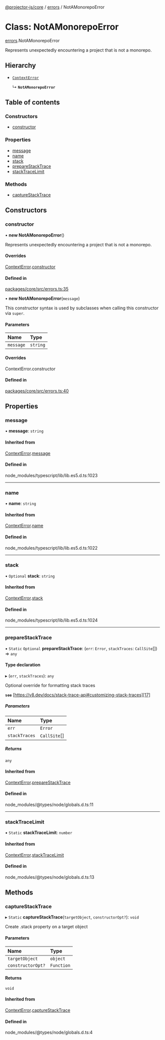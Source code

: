 [@projector-js/core][1] / [errors][2] / NotAMonorepoError

# Class: NotAMonorepoError

[errors][2].NotAMonorepoError

Represents unexpectedly encountering a project that is not a monorepo.

## Hierarchy

- [`ContextError`][3]

  ↳ **`NotAMonorepoError`**

## Table of contents

### Constructors

- [constructor][4]

### Properties

- [message][5]
- [name][6]
- [stack][7]
- [prepareStackTrace][8]
- [stackTraceLimit][9]

### Methods

- [captureStackTrace][10]

## Constructors

### constructor

• **new NotAMonorepoError**()

Represents unexpectedly encountering a project that is not a monorepo.

#### Overrides

[ContextError][3].[constructor][11]

#### Defined in

[packages/core/src/errors.ts:35][12]

• **new NotAMonorepoError**(`message`)

This constructor syntax is used by subclasses when calling this constructor via
`super`.

#### Parameters

| Name      | Type     |
| :-------- | :------- |
| `message` | `string` |

#### Overrides

ContextError.constructor

#### Defined in

[packages/core/src/errors.ts:40][13]

## Properties

### message

• **message**: `string`

#### Inherited from

[ContextError][3].[message][14]

#### Defined in

node_modules/typescript/lib/lib.es5.d.ts:1023

---

### name

• **name**: `string`

#### Inherited from

[ContextError][3].[name][15]

#### Defined in

node_modules/typescript/lib/lib.es5.d.ts:1022

---

### stack

• `Optional` **stack**: `string`

#### Inherited from

[ContextError][3].[stack][16]

#### Defined in

node_modules/typescript/lib/lib.es5.d.ts:1024

---

### prepareStackTrace

▪ `Static` `Optional` **prepareStackTrace**: (`err`: `Error`, `stackTraces`:
`CallSite`\[]) => `any`

#### Type declaration

▸ (`err`, `stackTraces`): `any`

Optional override for formatting stack traces

**`see`** [https://v8.dev/docs/stack-trace-api#customizing-stack-traces][17]

##### Parameters

| Name          | Type          |
| :------------ | :------------ |
| `err`         | `Error`       |
| `stackTraces` | `CallSite`\[] |

##### Returns

`any`

#### Inherited from

[ContextError][3].[prepareStackTrace][18]

#### Defined in

node_modules/@types/node/globals.d.ts:11

---

### stackTraceLimit

▪ `Static` **stackTraceLimit**: `number`

#### Inherited from

[ContextError][3].[stackTraceLimit][19]

#### Defined in

node_modules/@types/node/globals.d.ts:13

## Methods

### captureStackTrace

▸ `Static` **captureStackTrace**(`targetObject`, `constructorOpt?`): `void`

Create .stack property on a target object

#### Parameters

| Name              | Type       |
| :---------------- | :--------- |
| `targetObject`    | `object`   |
| `constructorOpt?` | `Function` |

#### Returns

`void`

#### Inherited from

[ContextError][3].[captureStackTrace][20]

#### Defined in

node_modules/@types/node/globals.d.ts:4

[1]: ../README.md
[2]: ../modules/errors.md
[3]: errors.ContextError.md
[4]: errors.NotAMonorepoError.md#constructor
[5]: errors.NotAMonorepoError.md#message
[6]: errors.NotAMonorepoError.md#name
[7]: errors.NotAMonorepoError.md#stack
[8]: errors.NotAMonorepoError.md#preparestacktrace
[9]: errors.NotAMonorepoError.md#stacktracelimit
[10]: errors.NotAMonorepoError.md#capturestacktrace
[11]: errors.ContextError.md#constructor
[12]:
  https://github.com/Xunnamius/projector/blob/03441d9/packages/core/src/errors.ts#L35
[13]:
  https://github.com/Xunnamius/projector/blob/03441d9/packages/core/src/errors.ts#L40
[14]: errors.ContextError.md#message
[15]: errors.ContextError.md#name
[16]: errors.ContextError.md#stack
[17]: https://v8.dev/docs/stack-trace-api#customizing-stack-traces
[18]: errors.ContextError.md#preparestacktrace
[19]: errors.ContextError.md#stacktracelimit
[20]: errors.ContextError.md#capturestacktrace
